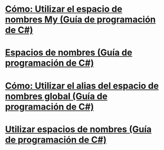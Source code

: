 # [Cómo: Utilizar el espacio de nombres My (Guía de programación de C#)](how-to-use-the-my-namespace.md)
# [Espacios de nombres (Guía de programación de C#)](index.md)
# [Cómo: Utilizar el alias del espacio de nombres global (Guía de programación de C#)](how-to-use-the-global-namespace-alias.md)
# [Utilizar espacios de nombres (Guía de programación de C#)](using-namespaces.md)
